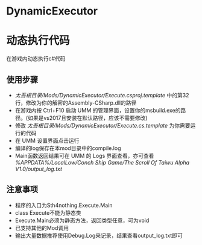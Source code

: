 # DynamicExecutor
# 动态执行代码

在游戏内动态执行c#代码

## 使用步骤
- *太吾根目录/Mods/DynamicExecutor/Execute.csproj.template* 中的第32行，修改为你的解密的Assembly-CSharp.dll的路径
- 在游戏内按 Ctrl+F10 启动 UMM 的管理界面，设置你的msbuild.exe的路径。(如果是vs2017且安装在默认路径，应该不需要修改)
- 修改 *太吾根目录/Mods/DynamicExecutor/Execute.cs.template* 为你需要运行的代码
- 在 UMM 设置界面点击运行
- 编译的log保存在本mod目录中的compile.log
- Main函数返回结果可在 UMM 的 Logs 界面查看，亦可查看 *%APPDATA%/LocalLow/Conch Ship Game/The Scroll Of Taiwu Alpha V1.0/output_log.txt*

## 注意事项
- 程序的入口为Sth4nothing.Execute.Main
- class Execute不能为静态类
- Execute.Main必须为静态方法，返回类型任意，可为void
- 已支持其他的Mod调用
- 输出大量数据推荐使用Debug.Log来记录，结果查看output_log.txt即可
